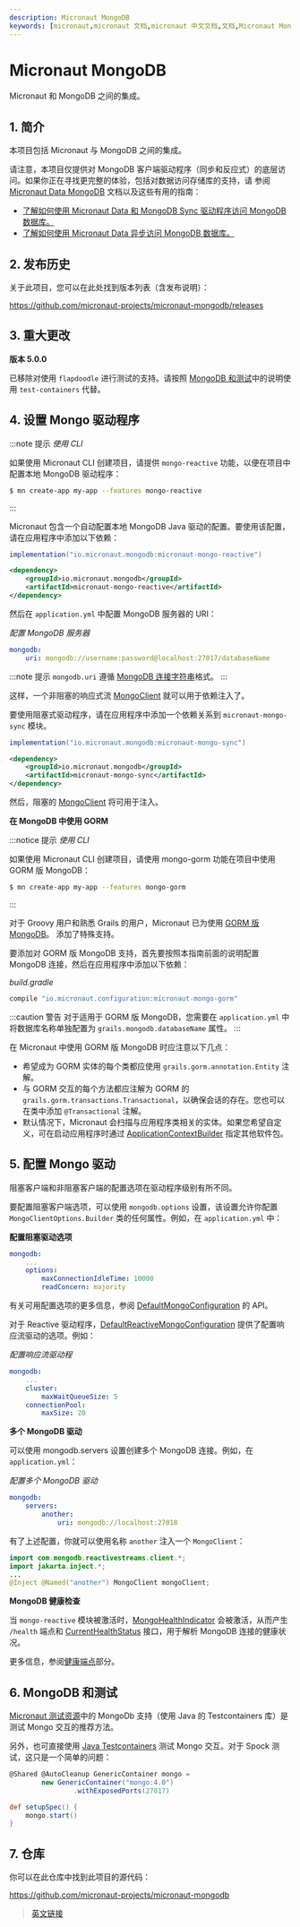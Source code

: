 ```yaml
---
description: Micronaut MongoDB
keywords: [micronaut,micronaut 文档,micronaut 中文文档,文档,Micronaut MongoDB,MongoDB,redis,nosql]
---
```


# Micronaut MongoDB

Micronaut 和 MongoDB 之间的集成。

## 1. 简介

本项目包括 Micronaut 与 MongoDB 之间的集成。

请注意，本项目仅提供对 MongoDB 客户端驱动程序（同步和反应式）的底层访问。如果你正在寻找更完整的体验，包括对数据访问存储库的支持，请
参阅 [Micronaut Data MongoDB](/data/mongo) 文档以及这些有用的指南：

- [了解如何使用 Micronaut Data 和 MongoDB Sync 驱动程序访问 MongoDB 数据库。](https://micronaut-projects.github.io/micronaut-data/latest/guide/#mongo)
- [了解如何使用 Micronaut Data 异步访问 MongoDB 数据库。](https://guides.micronaut.io/latest/micronaut-data-mongodb-asynchronous.html)

## 2. 发布历史

关于此项目，您可以在此处找到版本列表（含发布说明）：

https://github.com/micronaut-projects/micronaut-mongodb/releases

## 3. 重大更改

**版本 5.0.0**

已移除对使用 `flapdoodle` 进行测试的支持。请按照 [MongoDB 和测试](#6-mongodb-和测试)中的说明使用 `test-containers` 代替。

## 4. 设置 Mongo 驱动程序

:::note 提示
*使用 CLI*

如果使用 Micronaut CLI 创建项目，请提供 `mongo-reactive` 功能，以便在项目中配置本地 MongoDB 驱动程序：

```bash
$ mn create-app my-app --features mongo-reactive
```
:::

Micronaut 包含一个自动配置本地 MongoDB Java 驱动的配置。要使用该配置，请在应用程序中添加以下依赖：

<Tabs>
  <TabItem value="Gradle" label="Gradle">

```groovy
implementation("io.micronaut.mongodb:micronaut-mongo-reactive")
```

  </TabItem>
  <TabItem value="Maven" label="Maven">

```xml
<dependency>
    <groupId>io.micronaut.mongodb</groupId>
    <artifactId>micronaut-mongo-reactive</artifactId>
</dependency>
```

  </TabItem>
</Tabs>

然后在 `application.yml` 中配置 MongoDB 服务器的 URI：

*配置 MongoDB 服务器*

```yaml
mongodb:
    uri: mongodb://username:password@localhost:27017/databaseName
```

:::note 提示
`mongodb.uri` 遵循 [MongoDB 连接字符串](https://docs.mongodb.com/manual/reference/connection-string)格式。
:::

这样，一个非阻塞的响应式流 [MongoClient](http://mongodb.github.io/mongo-java-driver-reactivestreams/1.8/javadoc/com/mongodb/reactivestreams/client/MongoClient.html) 就可以用于依赖注入了。

要使用阻塞式驱动程序，请在应用程序中添加一个依赖关系到 `micronaut-mongo-sync` 模块。

<Tabs>
  <TabItem value="Gradle" label="Gradle">

```groovy
implementation("io.micronaut.mongodb:micronaut-mongo-sync")
```

  </TabItem>
  <TabItem value="Maven" label="Maven">

```xml
<dependency>
    <groupId>io.micronaut.mongodb</groupId>
    <artifactId>micronaut-mongo-sync</artifactId>
</dependency>
```

  </TabItem>
</Tabs>

然后，阻塞的 [MongoClient](https://mongodb.github.io/mongo-java-driver/4.0/apidocs/com/mongodb/client/MongoClient.html) 将可用于注入。

**在 MongoDB 中使用 GORM**

:::notice 提示
*使用 CLI*

如果使用 Micronaut CLI 创建项目，请使用 mongo-gorm 功能在项目中使用 GORM 版 MongoDB：

```bash
$ mn create-app my-app --features mongo-gorm
```

:::

对于 Groovy 用户和熟悉 Grails 的用户，Micronaut 已为使用 [GORM 版 MongoDB](http://gorm.grails.org/latest/mongodb/manual)。 添加了特殊支持。

要添加对 GORM 版 MongoDB 支持，首先要按照本指南前面的说明配置 MongoDB 连接，然后在应用程序中添加以下依赖：

*build.gradle*

```groovy
compile "io.micronaut.configuration:micronaut-mongo-gorm"
```

:::caution 警告
对于适用于 GORM 版 MongoDB，您需要在 `application.yml` 中将数据库名称单独配置为 `grails.mongodb.databaseName` 属性。
:::

在 Micronaut 中使用 GORM 版 MongoDB 时应注意以下几点：
- 希望成为 GORM 实体的每个类都应使用 `grails.gorm.annotation.Entity` 注解。
- 与 GORM 交互的每个方法都应注解为 GORM 的 `grails.gorm.transactions.Transactional`，以确保会话的存在。您也可以在类中添加 `@Transactional` 注解。
- 默认情况下，Micronaut 会扫描与应用程序类相关的实体。如果您希望自定义，可在启动应用程序时通过 [ApplicationContextBuilder](https://micronaut-projects.github.io/micronaut-mongodb/latest/api/io/micronaut/context/ApplicationContextBuilder.html) 指定其他软件包。

## 5. 配置 Mongo 驱动

阻塞客户端和非阻塞客户端的配置选项在驱动程序级别有所不同。

要配置阻塞客户端选项，可以使用 `mongodb.options` 设置，该设置允许你配置 `MongoClientOptions.Builder` 类的任何属性。例如，在 `application.yml` 中：

**配置阻塞驱动选项**

```yaml
mongodb:
    ...
    options:
        maxConnectionIdleTime: 10000
        readConcern: majority
```

有关可用配置选项的更多信息，参阅 [DefaultMongoConfiguration](https://micronaut-projects.github.io/micronaut-mongodb/latest/api/io/micronaut/configuration/mongo/reactive/DefaultMongoConfiguration.html) 的 API。

对于 Reactive 驱动程序，[DefaultReactiveMongoConfiguration](https://micronaut-projects.github.io/micronaut-mongodb/latest/api/io/micronaut/configuration/mongo/reactive/DefaultReactiveMongoConfiguration.html) 提供了配置响应流驱动的选项。例如：

*配置响应流驱动程*

```yaml
mongodb:
    ...
    cluster:
        maxWaitQueueSize: 5
    connectionPool:
        maxSize: 20
```

**多个 MongoDB 驱动**

可以使用 mongodb.servers 设置创建多个 MongoDB 连接。例如，在 `application.yml`：

*配置多个 MongoDB 驱动*

```yaml
mongodb:
    servers:
        another:
            uri: mongodb://localhost:27018
```

有了上述配置，你就可以使用名称 `another` 注入一个 `MongoClient`：

```java
import com.mongodb.reactivestreams.client.*;
import jakarta.inject.*;
...
@Inject @Named("another") MongoClient mongoClient;
```

**MongoDB 健康检查**

当 `mongo-reactive` 模块被激活时，[MongoHealthIndicator](https://micronaut-projects.github.io/micronaut-mongodb/latest/api/io/micronaut/configuration/mongo/reactive/health/MongoHealthIndicator.html) 会被激活，从而产生 `/health` 端点和 [CurrentHealthStatus](https://micronaut-projects.github.io/micronaut-mongodb/latest/api/io/micronaut/health/CurrentHealthStatus.html) 接口，用于解析 MongoDB 连接的健康状况。

更多信息，参阅[健康端点](/core/management/providedEndpoints#1523-健康端点)部分。

## 6. MongoDB 和测试

[Micronaut 测试资源](/testresources/modules#45-MongoDB)中的 MongoDb 支持（使用 Java 的 Testcontainers 库）是测试 Mongo 交互的推荐方法。

另外，也可直接使用 [Java Testcontainers](https://www.testcontainers.org/) 测试 Mongo 交互。对于 Spock 测试，这只是一个简单的问题：

```groovy
@Shared @AutoCleanup GenericContainer mongo =
        new GenericContainer("mongo:4.0")
                .withExposedPorts(27017)

def setupSpec() {
    mongo.start()
}
```

## 7. 仓库

你可以在此仓库中找到此项目的源代码：

https://github.com/micronaut-projects/micronaut-mongodb

> [英文链接](https://micronaut-projects.github.io/micronaut-mongodb/latest/guide/)
